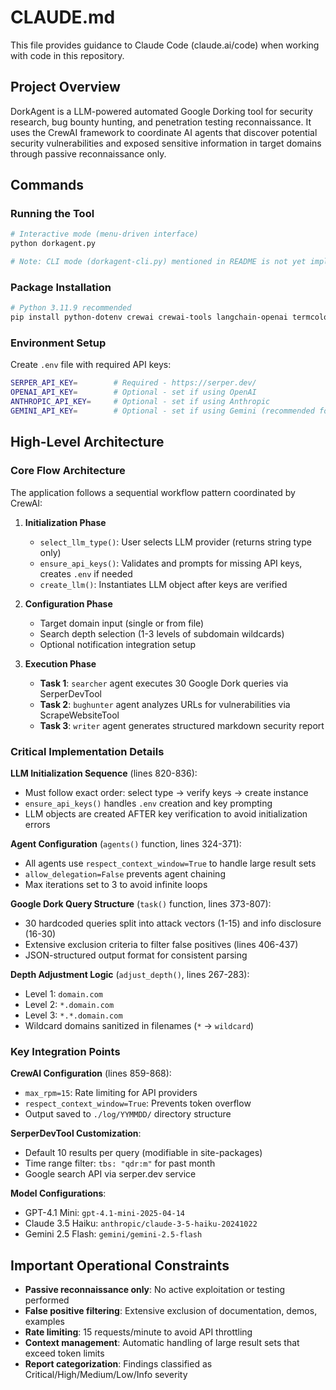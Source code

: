 # CLAUDE.md

This file provides guidance to Claude Code (claude.ai/code) when working with code in this repository.

## Project Overview

DorkAgent is a LLM-powered automated Google Dorking tool for security research, bug bounty hunting, and penetration testing reconnaissance. It uses the CrewAI framework to coordinate AI agents that discover potential security vulnerabilities and exposed sensitive information in target domains through passive reconnaissance only.

## Commands

### Running the Tool
```bash
# Interactive mode (menu-driven interface)
python dorkagent.py

# Note: CLI mode (dorkagent-cli.py) mentioned in README is not yet implemented
```

### Package Installation
```bash
# Python 3.11.9 recommended
pip install python-dotenv crewai crewai-tools langchain-openai termcolor prompt-toolkit pyfiglet schedule
```

### Environment Setup
Create `.env` file with required API keys:
```bash
SERPER_API_KEY=        # Required - https://serper.dev/
OPENAI_API_KEY=        # Optional - set if using OpenAI
ANTHROPIC_API_KEY=     # Optional - set if using Anthropic
GEMINI_API_KEY=        # Optional - set if using Gemini (recommended for free usage)
```

## High-Level Architecture

### Core Flow Architecture
The application follows a sequential workflow pattern coordinated by CrewAI:

1. **Initialization Phase**
   - `select_llm_type()`: User selects LLM provider (returns string type only)
   - `ensure_api_keys()`: Validates and prompts for missing API keys, creates `.env` if needed
   - `create_llm()`: Instantiates LLM object after keys are verified

2. **Configuration Phase**
   - Target domain input (single or from file)
   - Search depth selection (1-3 levels of subdomain wildcards)
   - Optional notification integration setup

3. **Execution Phase**
   - **Task 1**: `searcher` agent executes 30 Google Dork queries via SerperDevTool
   - **Task 2**: `bughunter` agent analyzes URLs for vulnerabilities via ScrapeWebsiteTool
   - **Task 3**: `writer` agent generates structured markdown security report

### Critical Implementation Details

**LLM Initialization Sequence** (lines 820-836):
- Must follow exact order: select type → verify keys → create instance
- `ensure_api_keys()` handles `.env` creation and key prompting
- LLM objects are created AFTER key verification to avoid initialization errors

**Agent Configuration** (`agents()` function, lines 324-371):
- All agents use `respect_context_window=True` to handle large result sets
- `allow_delegation=False` prevents agent chaining
- Max iterations set to 3 to avoid infinite loops

**Google Dork Query Structure** (`task()` function, lines 373-807):
- 30 hardcoded queries split into attack vectors (1-15) and info disclosure (16-30)
- Extensive exclusion criteria to filter false positives (lines 406-437)
- JSON-structured output format for consistent parsing

**Depth Adjustment Logic** (`adjust_depth()`, lines 267-283):
- Level 1: `domain.com`
- Level 2: `*.domain.com`
- Level 3: `*.*.domain.com`
- Wildcard domains sanitized in filenames (`*` → `wildcard`)

### Key Integration Points

**CrewAI Configuration** (lines 859-868):
- `max_rpm=15`: Rate limiting for API providers
- `respect_context_window=True`: Prevents token overflow
- Output saved to `./log/YYMMDD/` directory structure

**SerperDevTool Customization**:
- Default 10 results per query (modifiable in site-packages)
- Time range filter: `tbs: "qdr:m"` for past month
- Google search API via serper.dev service

**Model Configurations**:
- GPT-4.1 Mini: `gpt-4.1-mini-2025-04-14`
- Claude 3.5 Haiku: `anthropic/claude-3-5-haiku-20241022`
- Gemini 2.5 Flash: `gemini/gemini-2.5-flash`

## Important Operational Constraints

- **Passive reconnaissance only**: No active exploitation or testing performed
- **False positive filtering**: Extensive exclusion of documentation, demos, examples
- **Rate limiting**: 15 requests/minute to avoid API throttling
- **Context management**: Automatic handling of large result sets that exceed token limits
- **Report categorization**: Findings classified as Critical/High/Medium/Low/Info severity